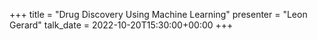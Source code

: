 +++
title = "Drug Discovery Using Machine Learning"
presenter = "Leon Gerard"
talk_date = 2022-10-20T15:30:00+00:00
+++
